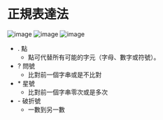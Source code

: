 # 正規表達法 
![image](https://user-images.githubusercontent.com/91866934/148968171-ac67bda8-d7bf-463a-bdaa-997ac22f2e13.png)
![image](https://user-images.githubusercontent.com/91866934/148968366-a598f51b-0703-4305-ad11-f68891b72841.png)
![image](https://user-images.githubusercontent.com/91866934/148968450-8764b3a5-1df8-46ea-bef6-64a874d44eb2.png)
- . 點
  - 點可代替所有可能的字元（字母、數字或符號）。
- ? 問號
  - 比對前一個字串或是不比對
- \* 星號
  - 比對前一個字串零次或是多次
- \- 破折號
  - 一數到另一數 
